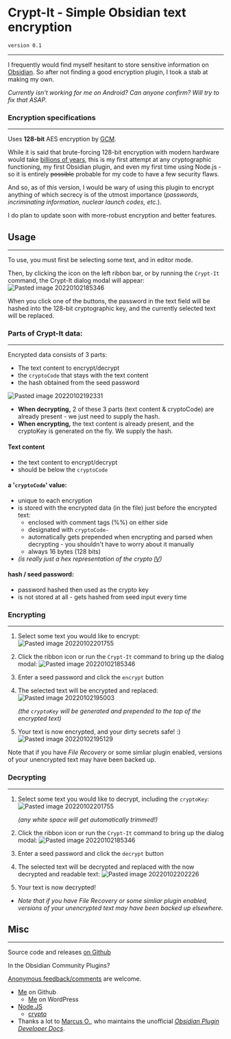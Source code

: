 # Crypt-It - Simple Obsidian text encryption
`version 0.1`

---

I frequently would find myself hesitant to store sensitive information on [Obsidian](https://obsidian.md/). So after not finding a good encryption plugin, I took a stab at making my own.

*Currently isn't working for me on Android? Can anyone confirm? Will try to fix that ASAP.*

### Encryption specifications
---

Uses **128-bit** AES encryption by [GCM](https://en.wikipedia.org/wiki/Galois/Counter_Mode).

While it is said that brute-forcing 128-bit encryption with modern hardware would take [billions of years](https://medium.com/@drgutteridge/whats-the-deal-with-encryption-strength-is-128-bit-encryption-enough-or-do-you-need-more-3338b53f1e3d), this is my first attempt at any cryptographic functioning, my first Obsidian plugin, and even my first time using Node.js - so it is entirely ~~possible~~ probable for my code to have a few security flaws.

And so, as of *this* version, I would be wary of using this plugin to encrypt anything of which secrecy is of the utmost importance (*passwords, incriminating information, nuclear launch codes, etc.*).

I do plan to update soon with more-robust encryption and better features.

## Usage
---

To use, you must first be selecting some text, and in editor mode.

Then, by clicking the icon on the left ribbon bar, or by running the  `Crypt-It`  command, the Crypt-It dialog modal will appear:
![Pasted image 20220102185346](https://user-images.githubusercontent.com/54555500/147898434-be6ffc8b-7e8e-4e81-b278-efdc9c609818.png)


When you click one of the buttons, the password in the text field will be hashed into the 128-bit cryptographic key, and the currently selected text will be replaced.

### **Parts of Crypt-It data:**
---

Encrypted data consists of 3 parts:
- The text content to encrypt/decrypt
- the `cryptoCode` that stays with the text content
- the hash obtained from the seed password

![Pasted image 20220102192331](https://user-images.githubusercontent.com/54555500/147898428-31b59f40-850e-406e-8af7-146a887c2c64.png)

- **When decrypting,** 2 of these 3 parts (text content & cryptoCode) are already present - we just need to supply the hash.
- **When encrypting,** the text content is already present, and the cryptoKey is generated on the fly. We supply the hash. 



#### Text content
- the text content to encrypt/decrypt
- should be below the `cryptoCode`


#### **a '`cryptoCode`' value**:
- unique to each encryption
- is stored with the encrypted data (in the file) just before the encrypted text:
	- enclosed with comment tags (\%\%) on either side
	- designated with `cryptoCode-`
	-  automatically gets prepended when encrypting and parsed when decrypting - you shouldn't have to worry about it manually
	-  always 16 bytes (128 bits)
-  *(is really just a hex representation of the crypto [IV](https://en.wikipedia.org/wiki/Initialization_vector))*



#### **hash / seed password**:
- password hashed then used as the crypto key
- is not stored at all - gets hashed from seed input every time




### Encrypting
---

1. Select some text you would like to encrypt:
	![Pasted image 20220102201755](https://user-images.githubusercontent.com/54555500/147898263-c5dd6dbb-c120-43ca-82a5-ad59e6f0fd61.png)


2. Click the ribbon icon or run the `Crypt-It` command to bring up the dialog modal:
	![Pasted image 20220102185346](https://user-images.githubusercontent.com/54555500/147898249-b19b1df8-3009-481c-8b02-c73da0baf9af.png)

	
3. Enter a seed password and click the `encrypt` button

4. The selected text will be encrypted and replaced:
	![Pasted image 20220102195003](https://user-images.githubusercontent.com/54555500/147898278-1fa5c4f2-1b9e-4298-ac9a-e7acc4ebe67c.png)
	
	*(the `cryptoKey` will be generated and prepended to the top of the encrypted text)*

5. Your text is now encrypted, and your dirty secrets safe!   :)
	![Pasted image 20220102195129](https://user-images.githubusercontent.com/54555500/147898346-b58982f2-ab9c-4fec-b55a-3734643c5420.png)

	


Note that if you have *File Recovery* or some simliar plugin enabled, versions of your unencrypted text may have been backed up.


### Decrypting
---

1. Select some text you would like to decrypt, including the `cryptoKey`:
	![Pasted image 20220102201755](https://user-images.githubusercontent.com/54555500/147898367-68ab8312-77cc-4e4c-880e-6f984056a689.png)

	*(any white space will get automatically trimmed!)*


2. Click the ribbon icon or run the `Crypt-It` command to bring up the dialog modal:
	![Pasted image 20220102185346](https://user-images.githubusercontent.com/54555500/147898363-54cac967-a6f8-4645-b4b9-2a7a33535705.png)

	
3. Enter a seed password and click the `decrypt` button

4. The selected text will be decrypted and replaced with the now decrypted and readable text:
	![Pasted image 20220102202226](https://user-images.githubusercontent.com/54555500/147898386-9795c485-b683-4699-9692-8fa38891f370.png)


5. Your text is now decrypted!
	


- *Note that if you have *File Recovery* or some simliar plugin enabled, versions of your unencrypted text may have been backed up elsewhere.*



## Misc
---

Source code and releases [on Github](https://github.com/cheeseonamonkey/obsPlug) 

In the Obsidian Community Plugins?
		
[Anonymous feedback/comments](https://freesuggestionbox.com/pub/fmdkdnm) are welcome.

- [Me](https://github.com/cheeseonamonkey) on Github
	- [Me](www.alexanderhuso.wordpress.com) on WordPress
- [Node.JS](https://nodejs.org/en/)
	- [crypto](https://nodejs.org/api/crypto.html)
- Thanks a lot to [Marcus O.](https://github.com/marcusolsson), who maintains the unofficial *[Obsidian Plugin Developer Docs](https://marcus.se.net/obsidian-plugin-docs/)*.

